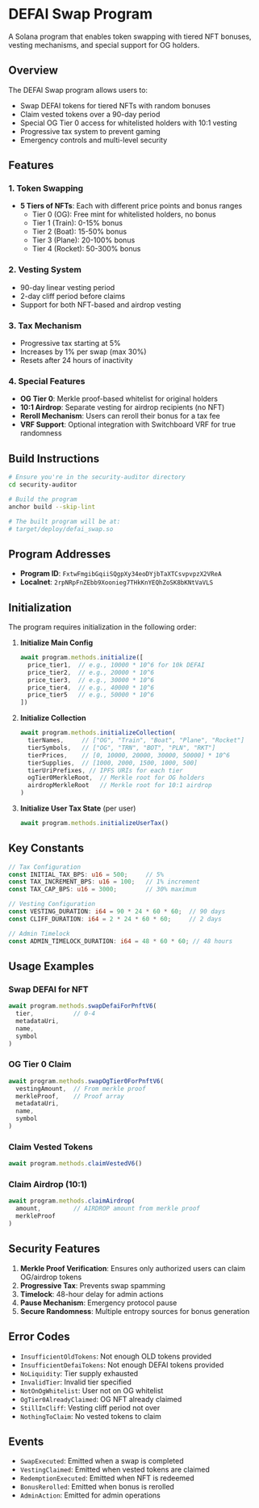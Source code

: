# DEFAI Swap Program

A Solana program that enables token swapping with tiered NFT bonuses, vesting mechanisms, and special support for OG holders.

## Overview

The DEFAI Swap program allows users to:
- Swap DEFAI tokens for tiered NFTs with random bonuses
- Claim vested tokens over a 90-day period
- Special OG Tier 0 access for whitelisted holders with 10:1 vesting
- Progressive tax system to prevent gaming
- Emergency controls and multi-level security

## Features

### 1. Token Swapping
- **5 Tiers of NFTs**: Each with different price points and bonus ranges
  - Tier 0 (OG): Free mint for whitelisted holders, no bonus
  - Tier 1 (Train): 0-15% bonus
  - Tier 2 (Boat): 15-50% bonus
  - Tier 3 (Plane): 20-100% bonus
  - Tier 4 (Rocket): 50-300% bonus

### 2. Vesting System
- 90-day linear vesting period
- 2-day cliff period before claims
- Support for both NFT-based and airdrop vesting

### 3. Tax Mechanism
- Progressive tax starting at 5%
- Increases by 1% per swap (max 30%)
- Resets after 24 hours of inactivity

### 4. Special Features
- **OG Tier 0**: Merkle proof-based whitelist for original holders
- **10:1 Airdrop**: Separate vesting for airdrop recipients (no NFT)
- **Reroll Mechanism**: Users can reroll their bonus for a tax fee
- **VRF Support**: Optional integration with Switchboard VRF for true randomness

## Build Instructions

```bash
# Ensure you're in the security-auditor directory
cd security-auditor

# Build the program
anchor build --skip-lint

# The built program will be at:
# target/deploy/defai_swap.so
```

## Program Addresses

- **Program ID**: `FxtwFmgibGqiiSQgpXy34eoDYjbTaXTCsvpvpzX2VReA`
- **Localnet**: `2rpNRpFnZEbb9Xoonieg7THkKnYEQhZoSK8bKNtVaVLS`

## Initialization

The program requires initialization in the following order:

1. **Initialize Main Config**
   ```typescript
   await program.methods.initialize([
     price_tier1,  // e.g., 10000 * 10^6 for 10k DEFAI
     price_tier2,  // e.g., 20000 * 10^6
     price_tier3,  // e.g., 30000 * 10^6
     price_tier4,  // e.g., 40000 * 10^6
     price_tier5   // e.g., 50000 * 10^6
   ])
   ```

2. **Initialize Collection**
   ```typescript
   await program.methods.initializeCollection(
     tierNames,     // ["OG", "Train", "Boat", "Plane", "Rocket"]
     tierSymbols,   // ["OG", "TRN", "BOT", "PLN", "RKT"]
     tierPrices,    // [0, 10000, 20000, 30000, 50000] * 10^6
     tierSupplies,  // [1000, 2000, 1500, 1000, 500]
     tierUriPrefixes, // IPFS URIs for each tier
     ogTier0MerkleRoot,  // Merkle root for OG holders
     airdropMerkleRoot   // Merkle root for 10:1 airdrop
   )
   ```

3. **Initialize User Tax State** (per user)
   ```typescript
   await program.methods.initializeUserTax()
   ```

## Key Constants

```rust
// Tax Configuration
const INITIAL_TAX_BPS: u16 = 500;     // 5%
const TAX_INCREMENT_BPS: u16 = 100;   // 1% increment
const TAX_CAP_BPS: u16 = 3000;        // 30% maximum

// Vesting Configuration  
const VESTING_DURATION: i64 = 90 * 24 * 60 * 60;  // 90 days
const CLIFF_DURATION: i64 = 2 * 24 * 60 * 60;     // 2 days

// Admin Timelock
const ADMIN_TIMELOCK_DURATION: i64 = 48 * 60 * 60; // 48 hours
```

## Usage Examples

### Swap DEFAI for NFT
```typescript
await program.methods.swapDefaiForPnftV6(
  tier,           // 0-4
  metadataUri,
  name,
  symbol
)
```

### OG Tier 0 Claim
```typescript
await program.methods.swapOgTier0ForPnftV6(
  vestingAmount,  // From merkle proof
  merkleProof,    // Proof array
  metadataUri,
  name,
  symbol
)
```

### Claim Vested Tokens
```typescript
await program.methods.claimVestedV6()
```

### Claim Airdrop (10:1)
```typescript
await program.methods.claimAirdrop(
  amount,         // AIRDROP amount from merkle proof
  merkleProof
)
```

## Security Features

1. **Merkle Proof Verification**: Ensures only authorized users can claim OG/airdrop tokens
2. **Progressive Tax**: Prevents swap spamming
3. **Timelock**: 48-hour delay for admin actions
4. **Pause Mechanism**: Emergency protocol pause
5. **Secure Randomness**: Multiple entropy sources for bonus generation

## Error Codes

- `InsufficientOldTokens`: Not enough OLD tokens provided
- `InsufficientDefaiTokens`: Not enough DEFAI tokens provided
- `NoLiquidity`: Tier supply exhausted
- `InvalidTier`: Invalid tier specified
- `NotOnOgWhitelist`: User not on OG whitelist
- `OgTier0AlreadyClaimed`: OG NFT already claimed
- `StillInCliff`: Vesting cliff period not over
- `NothingToClaim`: No vested tokens to claim

## Events

- `SwapExecuted`: Emitted when a swap is completed
- `VestingClaimed`: Emitted when vested tokens are claimed
- `RedemptionExecuted`: Emitted when NFT is redeemed
- `BonusRerolled`: Emitted when bonus is rerolled
- `AdminAction`: Emitted for admin operations 
